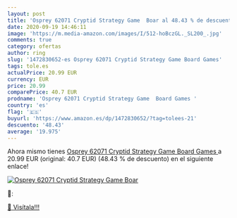 ```yaml
---
layout: post
title: 'Osprey 62071 Cryptid Strategy Game  Boar al 48.43 % de descuento'
date: 2020-09-19 14:46:11
image: 'https://m.media-amazon.com/images/I/512-hoBczGL._SL200_.jpg'
comments: true
category: ofertas
author: ring
slug: '1472830652-es Osprey 62071 Cryptid Strategy Game Board Games'
tags: tole.es
actualPrice: 20.99 EUR
currency: EUR
price: 20.99
comparePrice: 40.7 EUR
prodname: 'Osprey 62071 Cryptid Strategy Game  Board Games '
country: 'es'
flag: '🇪🇸'
buyurl: 'https://www.amazon.es/dp/1472830652/?tag=tolees-21'
descuento: '48.43'
average: '19.975'
---
```


Ahora mismo tienes [Osprey 62071 Cryptid Strategy Game  Board Games ](https://www.amazon.es/dp/1472830652/?tag=tolees-21) a 20.99 EUR (original: 40.7 EUR) (48.43 %  de descuento) en el siguiente enlace!

[![Osprey 62071 Cryptid Strategy Game  Boar](https://m.media-amazon.com/images/I/512-hoBczGL._SL200_.jpg)](https://www.amazon.es/dp/1472830652/?tag=tolees-21)

🔎:


[🛒 Visítala!!!](https://www.amazon.es/dp/1472830652/?tag=tolees-21)
